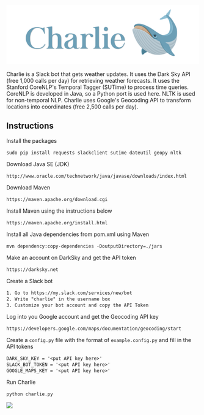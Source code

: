 <p align="center">
    <img src="charlie_logo.png" alt="logo" width="650px">
</p>

Charlie is a Slack bot that gets weather updates. It uses the Dark Sky API (free 1,000 calls per day) for retrieving weather forecasts. It uses the Stanford CoreNLP's Temporal Tagger (SUTime) to process time queries. CoreNLP is developed in Java, so a Python port is used here. NLTK is used for non-temporal NLP. Charlie uses Google's Geocoding API to transform locations into coordinates (free 2,500 calls per day).

## Instructions
Install the packages
```
sudo pip install requests slackclient sutime dateutil geopy nltk
```

Download Java SE (JDK)
```
http://www.oracle.com/technetwork/java/javase/downloads/index.html
```

Download Maven
```
https://maven.apache.org/download.cgi
```

Install Maven using the instructions below
```
https://maven.apache.org/install.html
```

Install all Java dependencies from pom.xml using Maven
```
mvn dependency:copy-dependencies -DoutputDirectory=./jars
```

Make an account on DarkSky and get the API token
```
https://darksky.net
```

Create a Slack bot
```
1. Go to https://my.slack.com/services/new/bot
2. Write "charlie" in the username box
3. Customize your bot account and copy the API Token
```

Log into you Google account and get the Geocoding API key
```
https://developers.google.com/maps/documentation/geocoding/start
```

Create a `config.py` file with the format of `example.config.py` and fill in the API tokens
```
DARK_SKY_KEY = '<put API key here>'
SLACK_BOT_TOKEN = '<put API key here>'
GOOGLE_MAPS_KEY = '<put API key here>'
```

Run Charlie
```
python charlie.py
```

<a href="https://darksky.net"><img src="https://darksky.net/dev/img/attribution/poweredby-oneline.png" width="200"></a>
